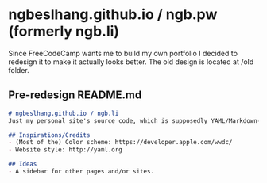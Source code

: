 # ngbeslhang.github.io / ngb.pw (formerly ngb.li)
Since FreeCodeCamp wants me to build my own portfolio I decided to redesign it to make it actually looks better. The old design is located at /old folder.

## Pre-redesign README.md
```md
# ngbeslhang.github.io / ngb.li
Just my personal site's source code, which is supposedly YAML/Markdown-esque. The entire site includes the index HTML file and a CSS file (obviously) which also contains part of Roboto Mono CSS `@font-face` directly from Google Fonts' generated code. The entire site is licensed under MIT License so feel free to use it as template etc.

## Inspirations/Credits
- (Most of the) Color scheme: https://developer.apple.com/wwdc/
- Website style: http://yaml.org

## Ideas
- A sidebar for other pages and/or sites.
```